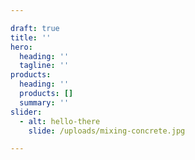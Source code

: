 ```yaml
---

draft: true
title: ''
hero:
  heading: ''
  tagline: ''
products:
  heading: ''
  products: []
  summary: ''
slider:
  - alt: hello-there
    slide: /uploads/mixing-concrete.jpg

---
```

